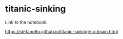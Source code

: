 # titanic-sinking

Link to the notebook:

https://stefano9o.github.io/titanic-sinking/src/main.html
